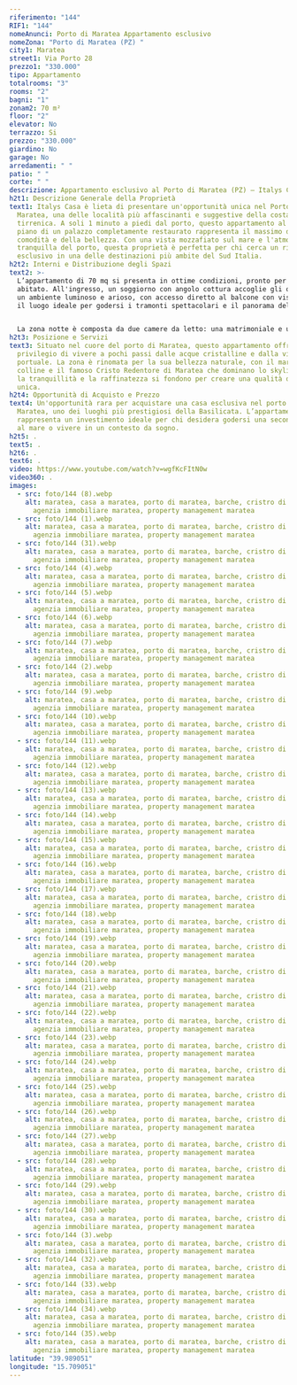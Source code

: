 ```yaml
---
riferimento: "144"
RIF1: "144"
nomeAnunci: Porto di Maratea Appartamento esclusivo
nomeZona: "Porto di Maratea (PZ) "
city1: Maratea
street1: Via Porto 28
prezzo1: "330.000"
tipo: Appartamento
totalrooms: "3"
rooms: "2"
bagni: "1"
zonam2: 70 m²
floor: "2"
elevator: No
terrazzo: Si
prezzo: "330.000"
giardino: No
garage: No
arredamenti: " "
patio: " "
corte: " "
descrizione: Appartamento esclusivo al Porto di Maratea (PZ) – Italys Casa
h2t1: Descrizione Generale della Proprietà
text1: Italys Casa è lieta di presentare un'opportunità unica nel Porto di
  Maratea, una delle località più affascinanti e suggestive della costa
  tirrenica. A soli 1 minuto a piedi dal porto, questo appartamento al primo
  piano di un palazzo completamente restaurato rappresenta il massimo della
  comodità e della bellezza. Con una vista mozzafiato sul mare e l'atmosfera
  tranquilla del porto, questa proprietà è perfetta per chi cerca un rifugio
  esclusivo in una delle destinazioni più ambite del Sud Italia.
h2t2: Interni e Distribuzione degli Spazi
text2: >-
  L’appartamento di 70 mq si presenta in ottime condizioni, pronto per essere
  abitato. All'ingresso, un soggiorno con angolo cottura accoglie gli ospiti in
  un ambiente luminoso e arioso, con accesso diretto al balcone con vista mare:
  il luogo ideale per godersi i tramonti spettacolari e il panorama del porto.


  La zona notte è composta da due camere da letto: una matrimoniale e una camera con due letti singoli, entrambe spaziose e confortevoli. Il bagno è ben rifinito e dotato di tutti i comfort necessari. L’appartamento è provvisto di aria condizionata sia per il caldo che per il freddo, garantendo il massimo del comfort in ogni stagione.
h2t3: Posizione e Servizi
text3: Situato nel cuore del porto di Maratea, questo appartamento offre il
  privilegio di vivere a pochi passi dalle acque cristalline e dalla vivace area
  portuale. La zona è rinomata per la sua bellezza naturale, con il mare, le
  colline e il famoso Cristo Redentore di Maratea che dominano lo skyline. Qui,
  la tranquillità e la raffinatezza si fondono per creare una qualità di vita
  unica.
h2t4: Opportunità di Acquisto e Prezzo
text4: Un'opportunità rara per acquistare una casa esclusiva nel porto di
  Maratea, uno dei luoghi più prestigiosi della Basilicata. L’appartamento
  rappresenta un investimento ideale per chi desidera godersi una seconda casa
  al mare o vivere in un contesto da sogno.
h2t5: .
text5: .
h2t6: .
text6: .
video: https://www.youtube.com/watch?v=wgfKcFItN0w
video360: .
images:
  - src: foto/144 (8).webp
    alt: maratea, casa a maratea, porto di maratea, barche, cristro di maratea,
      agenzia immobiliare maratea, property management maratea
  - src: foto/144 (1).webp
    alt: maratea, casa a maratea, porto di maratea, barche, cristro di maratea,
      agenzia immobiliare maratea, property management maratea
  - src: foto/144 (31).webp
    alt: maratea, casa a maratea, porto di maratea, barche, cristro di maratea,
      agenzia immobiliare maratea, property management maratea
  - src: foto/144 (4).webp
    alt: maratea, casa a maratea, porto di maratea, barche, cristro di maratea,
      agenzia immobiliare maratea, property management maratea
  - src: foto/144 (5).webp
    alt: maratea, casa a maratea, porto di maratea, barche, cristro di maratea,
      agenzia immobiliare maratea, property management maratea
  - src: foto/144 (6).webp
    alt: maratea, casa a maratea, porto di maratea, barche, cristro di maratea,
      agenzia immobiliare maratea, property management maratea
  - src: foto/144 (7).webp
    alt: maratea, casa a maratea, porto di maratea, barche, cristro di maratea,
      agenzia immobiliare maratea, property management maratea
  - src: foto/144 (2).webp
    alt: maratea, casa a maratea, porto di maratea, barche, cristro di maratea,
      agenzia immobiliare maratea, property management maratea
  - src: foto/144 (9).webp
    alt: maratea, casa a maratea, porto di maratea, barche, cristro di maratea,
      agenzia immobiliare maratea, property management maratea
  - src: foto/144 (10).webp
    alt: maratea, casa a maratea, porto di maratea, barche, cristro di maratea,
      agenzia immobiliare maratea, property management maratea
  - src: foto/144 (11).webp
    alt: maratea, casa a maratea, porto di maratea, barche, cristro di maratea,
      agenzia immobiliare maratea, property management maratea
  - src: foto/144 (12).webp
    alt: maratea, casa a maratea, porto di maratea, barche, cristro di maratea,
      agenzia immobiliare maratea, property management maratea
  - src: foto/144 (13).webp
    alt: maratea, casa a maratea, porto di maratea, barche, cristro di maratea,
      agenzia immobiliare maratea, property management maratea
  - src: foto/144 (14).webp
    alt: maratea, casa a maratea, porto di maratea, barche, cristro di maratea,
      agenzia immobiliare maratea, property management maratea
  - src: foto/144 (15).webp
    alt: maratea, casa a maratea, porto di maratea, barche, cristro di maratea,
      agenzia immobiliare maratea, property management maratea
  - src: foto/144 (16).webp
    alt: maratea, casa a maratea, porto di maratea, barche, cristro di maratea,
      agenzia immobiliare maratea, property management maratea
  - src: foto/144 (17).webp
    alt: maratea, casa a maratea, porto di maratea, barche, cristro di maratea,
      agenzia immobiliare maratea, property management maratea
  - src: foto/144 (18).webp
    alt: maratea, casa a maratea, porto di maratea, barche, cristro di maratea,
      agenzia immobiliare maratea, property management maratea
  - src: foto/144 (19).webp
    alt: maratea, casa a maratea, porto di maratea, barche, cristro di maratea,
      agenzia immobiliare maratea, property management maratea
  - src: foto/144 (20).webp
    alt: maratea, casa a maratea, porto di maratea, barche, cristro di maratea,
      agenzia immobiliare maratea, property management maratea
  - src: foto/144 (21).webp
    alt: maratea, casa a maratea, porto di maratea, barche, cristro di maratea,
      agenzia immobiliare maratea, property management maratea
  - src: foto/144 (22).webp
    alt: maratea, casa a maratea, porto di maratea, barche, cristro di maratea,
      agenzia immobiliare maratea, property management maratea
  - src: foto/144 (23).webp
    alt: maratea, casa a maratea, porto di maratea, barche, cristro di maratea,
      agenzia immobiliare maratea, property management maratea
  - src: foto/144 (24).webp
    alt: maratea, casa a maratea, porto di maratea, barche, cristro di maratea,
      agenzia immobiliare maratea, property management maratea
  - src: foto/144 (25).webp
    alt: maratea, casa a maratea, porto di maratea, barche, cristro di maratea,
      agenzia immobiliare maratea, property management maratea
  - src: foto/144 (26).webp
    alt: maratea, casa a maratea, porto di maratea, barche, cristro di maratea,
      agenzia immobiliare maratea, property management maratea
  - src: foto/144 (27).webp
    alt: maratea, casa a maratea, porto di maratea, barche, cristro di maratea,
      agenzia immobiliare maratea, property management maratea
  - src: foto/144 (28).webp
    alt: maratea, casa a maratea, porto di maratea, barche, cristro di maratea,
      agenzia immobiliare maratea, property management maratea
  - src: foto/144 (29).webp
    alt: maratea, casa a maratea, porto di maratea, barche, cristro di maratea,
      agenzia immobiliare maratea, property management maratea
  - src: foto/144 (30).webp
    alt: maratea, casa a maratea, porto di maratea, barche, cristro di maratea,
      agenzia immobiliare maratea, property management maratea
  - src: foto/144 (3).webp
    alt: maratea, casa a maratea, porto di maratea, barche, cristro di maratea,
      agenzia immobiliare maratea, property management maratea
  - src: foto/144 (32).webp
    alt: maratea, casa a maratea, porto di maratea, barche, cristro di maratea,
      agenzia immobiliare maratea, property management maratea
  - src: foto/144 (33).webp
    alt: maratea, casa a maratea, porto di maratea, barche, cristro di maratea,
      agenzia immobiliare maratea, property management maratea
  - src: foto/144 (34).webp
    alt: maratea, casa a maratea, porto di maratea, barche, cristro di maratea,
      agenzia immobiliare maratea, property management maratea
  - src: foto/144 (35).webp
    alt: maratea, casa a maratea, porto di maratea, barche, cristro di maratea,
      agenzia immobiliare maratea, property management maratea
latitude: "39.989051"
longitude: "15.709051"
---
```

